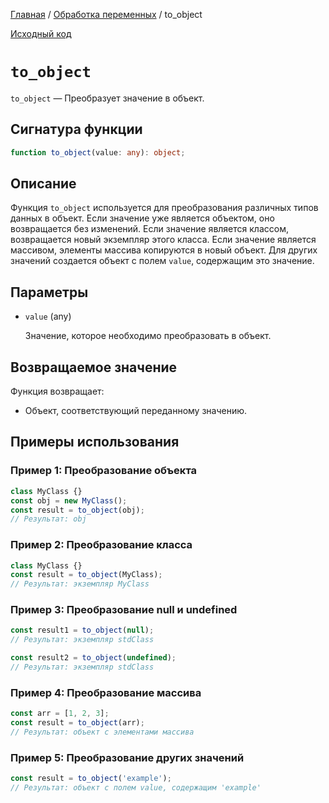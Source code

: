 [Главная](../../README.md) / [Обработка переменных](../variables.md) / to_object

[Исходный код](../../src/variables/to_object.mjs)

# `to_object`

`to_object` &mdash; Преобразует значение в объект.

## Сигнатура функции

```ts
function to_object(value: any): object;
```

## Описание

Функция `to_object` используется для преобразования различных типов данных в объект. Если значение
уже является объектом, оно возвращается без изменений. Если значение является классом, возвращается
новый экземпляр этого класса. Если значение является массивом, элементы массива копируются в новый
объект. Для других значений создается объект с полем `value`, содержащим это значение.

## Параметры

-   `value` (any)

    Значение, которое необходимо преобразовать в объект.

## Возвращаемое значение

Функция возвращает:

-   Объект, соответствующий переданному значению.

## Примеры использования

### Пример 1: Преобразование объекта

```js
class MyClass {}
const obj = new MyClass();
const result = to_object(obj);
// Результат: obj
```

### Пример 2: Преобразование класса

```js
class MyClass {}
const result = to_object(MyClass);
// Результат: экземпляр MyClass
```

### Пример 3: Преобразование null и undefined

```js
const result1 = to_object(null);
// Результат: экземпляр stdClass

const result2 = to_object(undefined);
// Результат: экземпляр stdClass
```

### Пример 4: Преобразование массива

```js
const arr = [1, 2, 3];
const result = to_object(arr);
// Результат: объект с элементами массива
```

### Пример 5: Преобразование других значений

```js
const result = to_object('example');
// Результат: объект с полем value, содержащим 'example'
```
